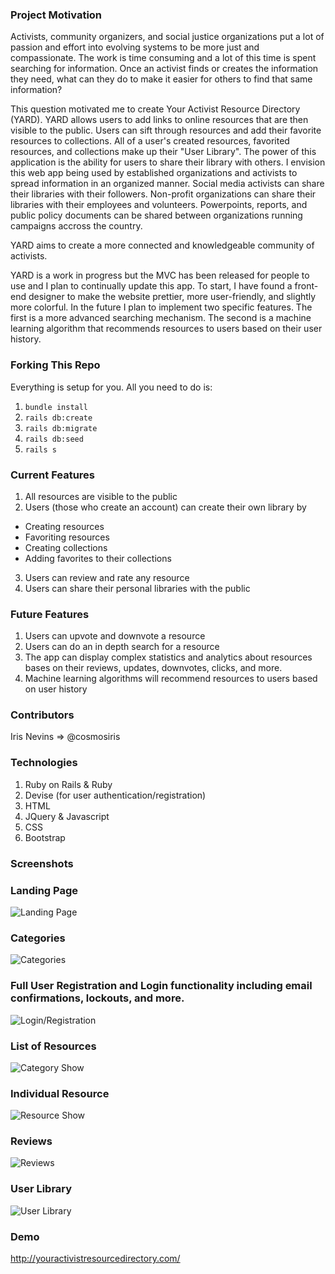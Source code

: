 ### Project Motivation
Activists, community organizers, and social justice organizations put a lot of passion and effort into evolving systems to be more just and compassionate. The work is time consuming and a lot of this time is spent searching for information. Once an activist finds or creates the information they need, what can they do to make it easier for others to find that same information? 

This question motivated me to create Your Activist Resource Directory (YARD). YARD allows users to add links to online resources that are then visible to the public. Users can sift through resources and add their favorite resources to collections. All of a user's created resources, favorited resources, and collections make up their "User Library".  The power of this application is the ability for users to share their library with others. I envision this web app being used by established organizations and activists to spread information in an organized manner. Social media activists can share their libraries with their followers. Non-profit organizations can share their libraries with their employees and volunteers. Powerpoints, reports, and public policy documents can be shared between organizations running campaigns accross the country.

YARD aims to create a more connected and knowledgeable community of activists.  

YARD is a work in progress but the MVC has been released for people to use and I plan to continually update this app. To start, I have found a front-end designer to make the website prettier, more user-friendly, and slightly more colorful. In the future I plan to implement two specific features. The first is a more advanced searching mechanism. The second is a machine learning algorithm that recommends resources to users based on their user history. 


### Forking This Repo
Everything is setup for you. All you need to do is:

1. `bundle install`
2. `rails db:create`
3. `rails db:migrate`
4. `rails db:seed`
5. `rails s`

### Current Features
1. All resources are visible to the public
2. Users (those who create an account) can create their own library by 
  * Creating resources
  * Favoriting resources
  * Creating collections
  * Adding favorites to their collections

3. Users can review and rate any resource
4. Users can share their personal libraries with the public  

### Future Features
1. Users can upvote and downvote a resource
2. Users can do an in depth search for a resource
3. The app can display complex statistics and analytics about resources bases on their reviews, updates, downvotes, clicks, and more. 
4. Machine learning algorithms will recommend resources to users based on user history

### Contributors
Iris Nevins => @cosmosiris

### Technologies 
1. Ruby on Rails & Ruby
2. Devise (for user authentication/registration)
3. HTML
4. JQuery & Javascript
5. CSS
6. Bootstrap

### Screenshots
### Landing Page
![Landing Page](https://raw.githubusercontent.com/cosmosiris/activist-resource-directory/development/public/github-images/yard-landing-page.png)
### Categories
![Categories](https://raw.githubusercontent.com/cosmosiris/activist-resource-directory/development/public/github-images/yard-categories.png)
### Full User Registration and Login functionality including email confirmations, lockouts, and more. 
![Login/Registration](https://raw.githubusercontent.com/cosmosiris/activist-resource-directory/development/public/github-images/yard-login-registration.png)
### List of Resources
![Category Show](https://raw.githubusercontent.com/cosmosiris/activist-resource-directory/development/public/github-images/yard-resource-list.png)
### Individual Resource
![Resource Show](https://raw.githubusercontent.com/cosmosiris/activist-resource-directory/development/public/github-images/yard-resource-show.png)
### Reviews
![Reviews](https://raw.githubusercontent.com/cosmosiris/activist-resource-directory/development/public/github-images/yard-review.png)
### User Library
![User Library](https://raw.githubusercontent.com/cosmosiris/activist-resource-directory/development/public/github-images/yard-user-library.png)


### Demo
http://youractivistresourcedirectory.com/
